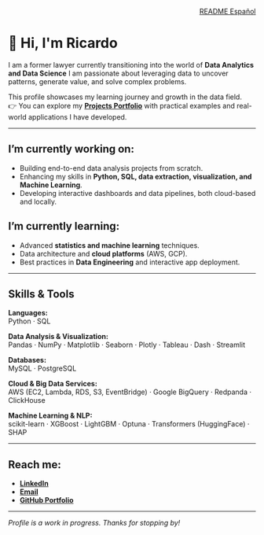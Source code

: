 <p align="right">
  <a href="https://github.com/Ricardouchub/Ricardouchub/README.md">
    README Español
  </a>
</p>

# 👋 Hi, I'm Ricardo

I am a former lawyer currently transitioning into the world of **Data Analytics and Data Science**
I am passionate about leveraging data to uncover patterns, generate value, and solve complex problems.

This profile showcases my learning journey and growth in the data field.  
👉 You can explore my **[Projects Portfolio](https://github.com/Ricardouchub/Portafolio/blob/main/README-portfolio-english.md)** with practical examples and real-world applications I have developed.

---

## I’m currently working on:
- Building end-to-end data analysis projects from scratch.
- Enhancing my skills in **Python, SQL, data extraction, visualization, and Machine Learning**.
- Developing interactive dashboards and data pipelines, both cloud-based and locally.

## I’m currently learning:
- Advanced **statistics and machine learning** techniques.
- Data architecture and **cloud platforms** (AWS, GCP).
- Best practices in **Data Engineering** and interactive app deployment.

---

##  Skills & Tools

**Languages:**  
Python · SQL  

**Data Analysis & Visualization:**  
Pandas · NumPy · Matplotlib · Seaborn · Plotly · Tableau · Dash · Streamlit  

**Databases:**  
MySQL · PostgreSQL  

**Cloud & Big Data Services:**  
AWS (EC2, Lambda, RDS, S3, EventBridge) · Google BigQuery · Redpanda · ClickHouse  

**Machine Learning & NLP:**  
scikit-learn · XGBoost · LightGBM · Optuna · Transformers (HuggingFace) · SHAP  

---

## Reach me:
- **[LinkedIn](https://www.linkedin.com/in/ricardourdanetacastro/)**
- **[Email](mailto:ricardourdanetacastro@gmail.com)**
- **[GitHub Portfolio](https://github.com/Ricardouchub?tab=repositories)**

---

*Profile is a work in progress. Thanks for stopping by!*
